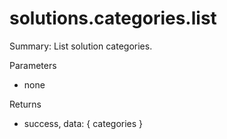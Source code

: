 # solutions.categories.list

Summary: List solution categories.

Parameters
- none

Returns
- success, data: { categories }
